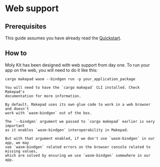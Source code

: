 # Web support

## Prerequisites

This guide assumes you have already read the [Quickstart](quickstart.md).

## How to

Moly Kit has been designed with web support from day one. To run your app on the web,
you will need to do it like this:

```shell
cargo makepad wasm --bindgen run -p your_application_package
```

```admonish info
You will need to have the `cargo makepad` CLI installed. Check Makepad's
documentation for more information.
```

```admonish warning
By default, Makepad uses its own glue code to work in a web browser and doesn't
work with `wasm-bindgen` out of the box.

The `--bindgen` argument we passed to `cargo makepad` earlier is very important
as it enables `wasm-bindgen` interoperability in Makepad.

But with that argument enabled, if we don't use `wasm-bindgen` in our app, we may
see `wasm-bindgen` related errors on the browser console related to missing values,
which are solved by ensuring we use `wasm-bindgen` somewhere in our app.
```


